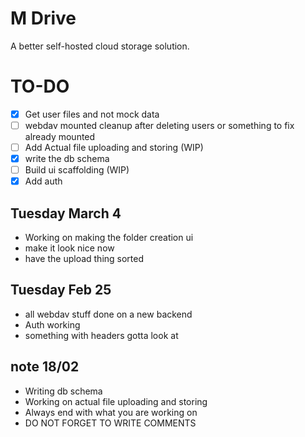 # M Drive

A better self-hosted cloud storage solution.

# TO-DO

- [x] Get user files and not mock data
- [ ] webdav mounted cleanup after deleting users or something to fix already mounted
- [ ] Add Actual file uploading and storing (WIP)
- [x] write the db schema
- [ ] Build ui scaffolding (WIP)
- [x] Add auth

## Tuesday March 4

- Working on making the folder creation ui
- make it look nice now
- have the upload thing sorted

## Tuesday Feb 25

- all webdav stuff done on a new backend
- Auth working
- something with headers gotta look at

## note 18/02

- Writing db schema
- Working on actual file uploading and storing
- Always end with what you are working on
- DO NOT FORGET TO WRITE COMMENTS
